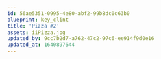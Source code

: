 ```yaml
---
id: 56ae5351-0995-4e80-abf2-99b8dc0c63b0
blueprint: key_clint
title: 'Pizza #2'
assets: iiPizza.jpg
updated_by: 9cc7b2d7-a762-47c2-97c6-ee914f9d0e16
updated_at: 1640897644
---
```

